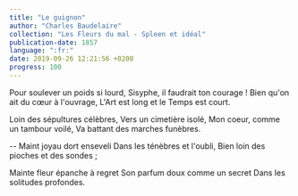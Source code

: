 ```yaml
---
title: "Le guignon"
author: "Charles Baudelaire"
collection: "Les Fleurs du mal - Spleen et idéal"
publication-date: 1857
language: ":fr:"
date: 2019-09-26 12:21:56 +0200
progress: 100
---
```

Pour soulever un poids si lourd,
Sisyphe, il faudrait ton courage !
Bien qu'on ait du cœur à l'ouvrage,
L'Art est long et le Temps est court.

Loin des sépultures célèbres,
Vers un cimetière isolé,
Mon coeur, comme un tambour voilé,
Va battant des marches funèbres.

-- Maint joyau dort enseveli
Dans les ténèbres et l'oubli,
Bien loin des pioches et des sondes ;

Mainte fleur épanche à regret
Son parfum doux comme un secret
Dans les solitudes profondes.
